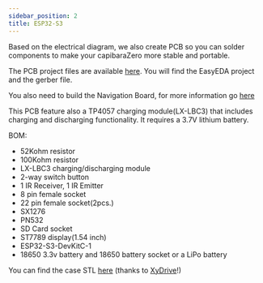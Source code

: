 ```yaml
---
sidebar_position: 2
title: ESP32-S3
---
```


Based on the electrical diagram, we also create PCB so you can solder components to make your capibaraZero more stable and portable.

The PCB project files are available [here](https://github.com/CapibaraZero/resources/tree/main/PCB/ESP32-S3-DEVKITC-1/). You will find the EasyEDA project and the gerber file.

You also need to build the Navigation Board, for more information go [here](/docs/pcb/Navigation_Board)

This PCB feature also a TP4057 charging module(LX-LBC3) that includes charging and discharging functionality. It requires a 3.7V lithium battery.

BOM:

- 52Kohm resistor
- 100Kohm resistor
- LX-LBC3 charging/discharging module
- 2-way switch button
- 1 IR Receiver, 1 IR Emitter
- 8 pin female socket
- 22 pin female socket(2pcs.)
- SX1276
- PN532
- SD Card socket
- ST7789 display(1.54 inch)
- ESP32-S3-DevKitC-1
- 18650 3.3v battery and 18650 battery socket or a LiPo battery

You can find the case STL [here](https://github.com/CapibaraZero/resources/tree/main/STL/ESP32-S3-DEVKITC-1) (thanks to [XyDrive](https://github.com/XyDrive)!) 
